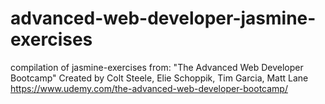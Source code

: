 # advanced-web-developer-jasmine-exercises

compilation of jasmine-exercises from: "The Advanced Web Developer Bootcamp" Created by Colt Steele, Elie Schoppik, Tim Garcia, Matt Lane https://www.udemy.com/the-advanced-web-developer-bootcamp/
